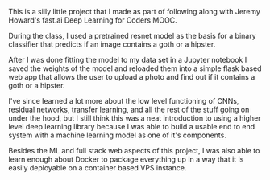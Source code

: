 This is a silly little project that I made as part of following along with Jeremy Howard's fast.ai Deep Learning for Coders MOOC. 

During the class, I used a pretrained resnet model as the basis for a binary classifier that predicts if an image contains a goth or a hipster. 

After I was done fitting the model to my data set in a Jupyter notebook I saved the weights of the model and reloaded them into a simple flask based web app that allows the user to upload a photo and find out if it contains a goth or a hipster.

I've since learned a lot more about the low level functioning of CNNs, residual networks, transfer learning, and all the rest of the stuff going on under the hood, but I still think this was a neat introduction to using a higher level deep learning library because I was able to build a usable end to end system with a machine learning model as one of it's components. 

Besides the ML and full stack web aspects of this project, I was also able to learn enough about Docker to package everything up in a way that it is easily deployable on a container based VPS instance.
